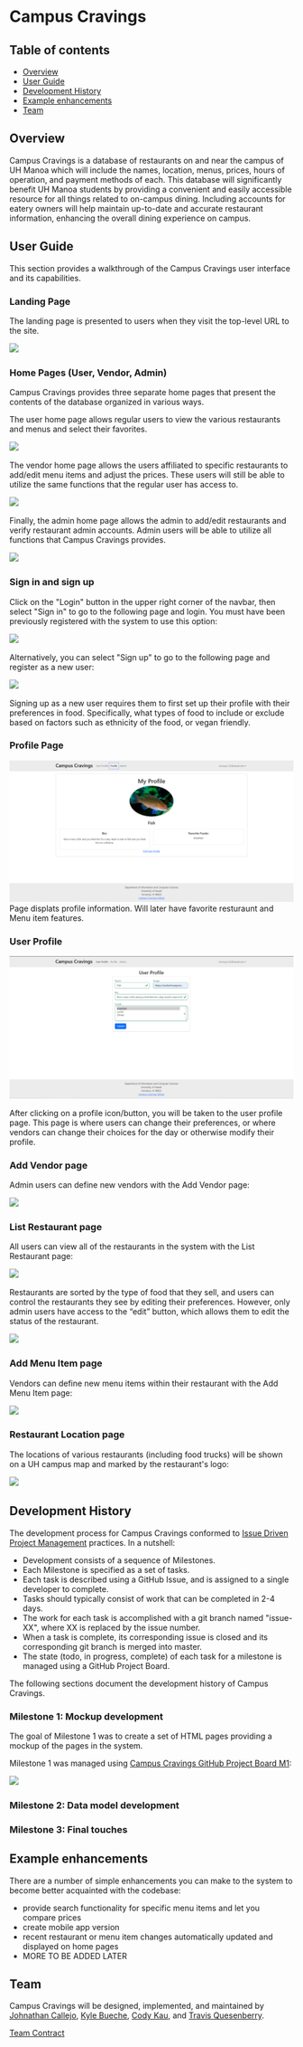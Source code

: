# Campus Cravings

## Table of contents

* [Overview](#overview)
* [User Guide](#user-guide)
* [Development History](#development-history)
* [Example enhancements](#example-enhancements)
* [Team](#team)

## Overview

Campus Cravings is a database of restaurants on and near the campus of UH Manoa which will include the names, location, menus, prices, hours of operation, and payment methods of each.  This database will significantly benefit UH Manoa students by providing a convenient and easily accessible resource for all things related to on-campus dining.  Including accounts for eatery owners will help maintain up-to-date and accurate restaurant information, enhancing the overall dining experience on campus.

## User Guide

This section provides a walkthrough of the Campus Cravings user interface and its capabilities.

### Landing Page

The landing page is presented to users when they visit the top-level URL to the site.

![](images/landing-page.png)

### Home Pages (User, Vendor, Admin)

Campus Cravings provides three separate home pages that present the contents of the database organized in various ways.

The user home page allows regular users to view the various restaurants and menus and select their favorites.

![](images/user-home.png)

The vendor home page allows the users affiliated to specific restaurants to add/edit menu items and adjust the prices. These users will still be able to utilize the same functions that the regular user has access to.

![](images/vendor-home.png)

Finally, the admin home page allows the admin to add/edit restaurants and verify restaurant admin accounts. Admin users will be able to utilize all functions that Campus Cravings provides.

![](images/admin-home.png)

### Sign in and sign up

Click on the "Login" button in the upper right corner of the navbar, then select "Sign in" to go to the following page and login. You must have been previously registered with the system to use this option:

![](images/signin-page.png)

Alternatively, you can select "Sign up" to go to the following page and register as a new user:

![](images/signup-page.png)

Signing up as a new user requires them to first set up their profile with their preferences in food. Specifically, what types of food to include or exclude based on factors such as ethnicity of the food, or vegan friendly. 

### Profile Page
![](Profile_Page.png)
Page displats profile information.  Will later have favorite resturaunt and Menu item features.
### User Profile
![](UserProfile_Page.png)

After clicking on a profile icon/button, you will be taken to the user profile page. This page is where users can change their preferences, or where vendors can change their choices for the day or otherwise modify their profile.

### Add Vendor page

Admin users can define new vendors with the Add Vendor page:

![](images/add-restaurant-page.png)

### List Restaurant page

All users can view all of the restaurants in the system with the List Restaurant page:

![](images/list-restaurant-page.png)

Restaurants are sorted by the type of food that they sell, and users can control the restaurants they see by editing their preferences. However, only admin users have access to the “edit” button, which allows them to edit the status of the restaurant.

![](images/edit-restaurant-page.png)

### Add Menu Item page

Vendors can define new menu items within their restaurant with the Add Menu Item page:

![](images/add-menu-item-page.png)

### Restaurant Location page

The locations of various restaurants (including food trucks) will be shown on a UH campus map and marked by the restaurant's logo:

![](images/restauraunt-map-page.png)

## Development History

The development process for Campus Cravings conformed to [Issue Driven Project Management](https://courses.ics.hawaii.edu/ics314f23/modules/project-management/) practices. In a nutshell:

* Development consists of a sequence of Milestones.
* Each Milestone is specified as a set of tasks.
* Each task is described using a GitHub Issue, and is assigned to a single developer to complete.
* Tasks should typically consist of work that can be completed in 2-4 days.
* The work for each task is accomplished with a git branch named "issue-XX", where XX is replaced by the issue number.
* When a task is complete, its corresponding issue is closed and its corresponding git branch is merged into master.
* The state (todo, in progress, complete) of each task for a milestone is managed using a GitHub Project Board.

The following sections document the development history of Campus Cravings.

### Milestone 1: Mockup development

The goal of Milestone 1 was to create a set of HTML pages providing a mockup of the pages in the system.

Milestone 1 was managed using [Campus Cravings GitHub Project Board M1](https://github.com/orgs/campuscravings/projects/1):

![](images/project-board-1.png)

### Milestone 2: Data model development

<!-- The goal of Milestone 2 was to implement the data model: the underlying set of Mongo Collections and the operations upon them that would support the Campus Cravings application.

Milestone 2 was managed using [Campus Cravings GitHub Project Board M2](https://github.com/campuscravings/campus-cravings.github.io/projects/2):

![](images/project-board-2.png) -->

### Milestone 3: Final touches

<!-- The goal of Milestone 3 was to clean up the code base and fix minor UI issues.

Milestone 3 was managed using [Campus Cravings GitHub Project Board M3](https://github.com/campuscravings/campus-cravings.github.io/projects/3):

![](images/project-board-3.png)

As of the time of writing, this screenshot shows that there is an ongoing task (i.e. this writing). -->

## Example enhancements

There are a number of simple enhancements you can make to the system to become better acquainted with the codebase:

* provide search functionality for specific menu items and let you compare prices
* create mobile app version
* recent restaurant or menu item changes automatically updated and displayed on home pages
* MORE TO BE ADDED LATER

## Team

Campus Cravings will be designed, implemented, and maintained by [Johnathan Callejo](https://github.com/johnnyC808), [Kyle Bueche](https://github.com/kylebueche), [Cody Kau](https://github.com/qckapiu), and [Travis Quesenberry](https://github.com/TravisQuesenberry).

[Team Contract](https://docs.google.com/document/d/1ysidk97ZZfze5XyUyViEq0-vuA007ZVoCBbuy5-fYkg/edit?usp=sharing)
